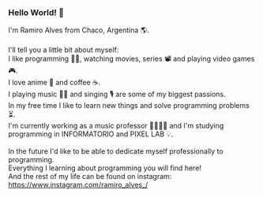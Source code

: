 ### Hello World! 👋

<!--
**RamaAlves/RamaAlves** is a ✨ _special_ ✨ repository because its `README.md` (this file) appears on your GitHub profile.

Here are some ideas to get you started:

- 🔭 I’m currently working on ...
- 🌱 I’m currently learning ...
- 👯 I’m looking to collaborate on ...
- 🤔 I’m looking for help with ...
- 💬 Ask me about ...
- 📫 How to reach me: ...
- 😄 Pronouns: ...
- ⚡ Fun fact: ...
-->
I'm Ramiro Alves from Chaco, Argentina 🌎. <br><br>
I'll tell you a little bit about myself:<br>
I like programming 👨‍💻, watching movies, series 📽 and playing video games 🎮.<br>
I love anime 🗾 and coffee ☕.<br>
I playing music 🎸🎻 and singing 🎙 are some of my biggest passions.<br>
In my free time I like to learn new things and solve programming problems ⏳.<br>
I'm currently working as a music professor 👨🏻‍🏫🎼 and I'm studying programming in INFORMATORIO and PIXEL LAB 💡.<br><br>
In the future I'd like to be able to dedicate myself professionally to programming.<br>
Everything I learning about programming you will find here!<br>
And the rest of my life can be found on instagram: https://www.instagram.com/ramiro_alves_/
